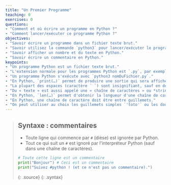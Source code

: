 ```yaml
---
title: "Un Premier Programme"
teaching: 0
exercises: 0
questions:
- "Comment et où écrire un programme en Python ?"
- "Comment lancer/exécuter ce programme Python ?"
objectives:
- "Savoir écrire un programme dans un fichier texte brut."
- "Savoir utilisez la commande `python3` pour lancer/exécuter le programme."
- "Savoir afficher un nombre et du texte en Python."
- "Savoir écrire un commentaire en Python."
keypoints:
- "Un programme Python est un fichier texte brut."
- "L'extension normale pour les programmes Python est `.py`, par exemple `nomDuFichier.py`."
- "Un programme Python s'exécute avec `python3 nomDuFichier.py`."
- "En Python, `print(…)` permet de produire une sortie qui sera affichée dans le terminal."
- "La plupart des espaces (caractère ` `) sont insignifiant, sauf en début de ligne."
- "Du « texte » est aussi appelé une « chaîne de caractères » ou *string* (en anglais)."
- "En Python, `len(…)` permet d'obtenir la longueur d'une chaîne de caractères (le nombre de caractères qu'elle contient)."
- "En Python, une chaîne de caractère doit être entre guillemets."
- "On peut utiliser au choix les guillemets simples `'toto'` ou les doubles `\"toto\"` pour les chaînes de caractères."
---
```


> ## Syntaxe : commentaires
> - Toute ligne qui commence par `#` (dièse) est ignorée par Python.
> - Tout ce qui suit un `#` est ignoré par l'interpréteur Python (sauf dans une chaîne de caractères).
> 
> ~~~python
> # Toute cette ligne est un commentaire
> print("Bonjour") # Ceci est un commentaire
> print("Suivez #python ! (et ce n'est pas un commentaire).")
> ~~~
> {: .source}
{: .syntax}
